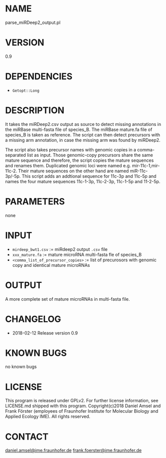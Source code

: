 # NAME
parse_miRDeep2_output.pl
# VERSION
0.9
# DEPENDENCIES
- `Getopt::Long`
# DESCRIPTION
It takes the miRDeep2.csv output as source to detect missing annotations in the miRBase multi-fasta file of species_B. The miRBase mature.fa file of species_B is taken as reference. The script can then detect precursors with a missing arm annotation, in case the missing arm was found by miRDeep2. 

The script also takes precursor names with genomic copies in a comma-separated list as input. Those genomic-copy precursors share the same mature sequence and therefore, the script copies the mature sequences and renames them.
Duplicated genomic loci were named e.g. mir-11c-1,mir-11c-2. Their mature sequences on the other hand are named miR-11c-3p/-5p.
This script adds an addtional sequence for 11c-3p and 11c-5p and names the four mature sequences 11c-1-3p, 11c-2-3p, 11c-1-5p and 11-2-5p.
# PARAMETERS
none
# INPUT
- `mirdeep_bwt1.csv` := miRdeep2 output `.csv` file
- `xxx_mature.fa` := mature microRNA multi-fasta fle of species_B
- `<comma_list_of_precursor_copies>` := list of precurosors with genomic copy and identical mature microRNAs
# OUTPUT
A more complete set of mature microRNAs in multi-fasta file.
# CHANGELOG
- 2018-02-12 Release version 0.9
# KNOWN BUGS
no known bugs
# LICENSE
This program is released under GPLv2. For further license information, see LICENSE.md shipped with this program.
Copyright(c)2018 Daniel Amsel and Frank Förster (employees of Fraunhofer Institute for Molecular Biology and Applied Ecology IME).
All rights reserved.
# CONTACT
daniel.amsel@ime.fraunhofer.de
frank.foerster@ime.fraunhofer.de
